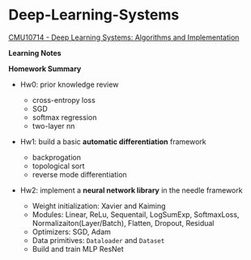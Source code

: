 # Deep-Learning-Systems
[CMU10714 - Deep Learning Systems: Algorithms and Implementation](https://dlsyscourse.org/)

**Learning Notes**



**Homework Summary**

- Hw0: prior knowledge review
  - cross-entropy loss
  - SGD
  - softmax regression
  - two-layer nn
  
- Hw1: build a basic **automatic differentiation** framework
  - backprogation
  - topological sort
  - reverse mode differentiation

- Hw2: implement a **neural network library** in the needle framework
  - Weight initialization: Xavier and Kaiming
  - Modules: Linear, ReLu, Sequentail, LogSumExp, SoftmaxLoss, Normalizaiton(Layer/Batch), Flatten, Dropout, Residual
  - Optimizers: SGD, Adam
  - Data primitives: `Dataloader` and `Dataset`
  - Build and train MLP ResNet

  